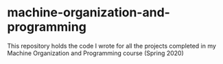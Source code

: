 # machine-organization-and-programming
This repository holds the code I wrote for all the projects completed in my Machine Organization and Programming course (Spring 2020)
